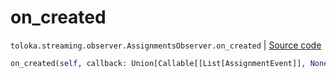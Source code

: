 # on_created
`toloka.streaming.observer.AssignmentsObserver.on_created` | [Source code](https://github.com/Toloka/toloka-kit/blob/v1.0.2/src/streaming/observer.py#L383)

```python
on_created(self, callback: Union[Callable[[List[AssignmentEvent]], None], Callable[[List[AssignmentEvent]], Awaitable[None]]])
```

